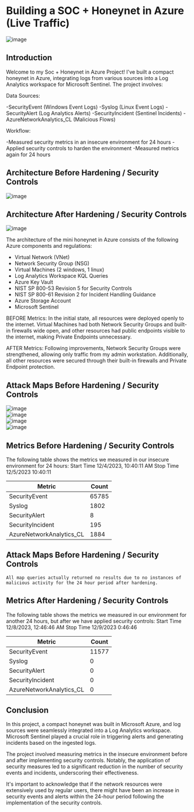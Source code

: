 # Building a SOC + Honeynet in Azure (Live Traffic)

![image](https://github.com/sMedrano101/Cloud-Soc-Honeynet/assets/60121429/2f76152b-02d2-4238-9a93-85f0cc7d0203)



## Introduction


Welcome to my Soc + Honeynet in Azure Project! I've built a compact honeynet in Azure, integrating logs from various sources into a Log Analytics workspace for Microsoft Sentinel. The project involves:

Data Sources:

-SecurityEvent (Windows Event Logs)
-Syslog (Linux Event Logs)
-SecurityAlert (Log Analytics Alerts)
-SecurityIncident (Sentinel Incidents)
-AzureNetworkAnalytics_CL (Malicious Flows)

Workflow:

-Measured security metrics in an insecure environment for 24 hours
-Applied security controls to harden the environment
-Measured metrics again for 24 hours


## Architecture Before Hardening / Security Controls
![image](https://github.com/sMedrano101/Cloud-Soc-Honeynet/assets/60121429/8ab3a018-6912-4066-ad57-0f16d1e63298)


## Architecture After Hardening / Security Controls
![image](https://github.com/sMedrano101/Cloud-Soc-Honeynet/assets/60121429/9d75b355-da8a-40b8-8840-87f9aea9f85b)


The architecture of the mini honeynet in Azure consists of the following Azure components and regulations:

- Virtual Network (VNet)
- Network Security Group (NSG)
- Virtual Machines (2 windows, 1 linux)
- Log Analytics Workspace KQL Queries
- Azure Key Vault
- NIST SP 800-53 Revision 5 for Security Controls
- NIST SP 800-61 Revision 2 for Incident Handling Guidance
- Azure Storage Account
- Microsoft Sentinel


BEFORE Metrics:
In the initial state, all resources were deployed openly to the internet. Virtual Machines had both Network Security Groups and built-in firewalls wide open, and other resources had public endpoints visible to the internet, making Private Endpoints unnecessary.

AFTER Metrics:
Following improvements, Network Security Groups were strengthened, allowing only traffic from my admin workstation. Additionally, all other resources were secured through their built-in firewalls and Private Endpoint protection.

## Attack Maps Before Hardening / Security Controls

![image](https://github.com/sMedrano101/Cloud-Soc-Honeynet/assets/60121429/3f4aeb20-f39c-4015-97f9-f63f00bb4ec4)<br>
![image](https://github.com/sMedrano101/Cloud-Soc-Honeynet/assets/60121429/229c8e6b-54df-4492-a1a0-24aba013bf4a)<br>
![image](https://github.com/sMedrano101/Cloud-Soc-Honeynet/assets/60121429/112f0ebb-996d-4d99-ae6b-8eb62ccb4645)<br>
![image](https://github.com/sMedrano101/Cloud-Soc-Honeynet/assets/60121429/19a0bfe5-6ea3-4aec-ad3f-504fe1c0af44)<br>


## Metrics Before Hardening / Security Controls

The following table shows the metrics we measured in our insecure environment for 24 hours:
Start Time 12/4/2023, 10:40:11 AM
Stop Time 12/5/2023 10:40:11

| Metric                   | Count
| ------------------------ | -----
| SecurityEvent            | 65785
| Syslog                   | 1802
| SecurityAlert            | 8
| SecurityIncident         | 195
| AzureNetworkAnalytics_CL | 1884

## Attack Maps Before Hardening / Security Controls

```All map queries actually returned no results due to no instances of malicious activity for the 24 hour period after hardening.```

## Metrics After Hardening / Security Controls

The following table shows the metrics we measured in our environment for another 24 hours, but after we have applied security controls:
Start Time 12/8/2023, 12:46:46 AM
Stop Time	12/9/2023 0:46:46

| Metric                   | Count
| ------------------------ | -----
| SecurityEvent            | 11577
| Syslog                   | 0
| SecurityAlert            | 0
| SecurityIncident         | 0
| AzureNetworkAnalytics_CL | 0

## Conclusion


In this project, a compact honeynet was built in Microsoft Azure, and log sources were seamlessly integrated into a Log Analytics workspace. Microsoft Sentinel played a crucial role in triggering alerts and generating incidents based on the ingested logs. 

The project involved measuring metrics in the insecure environment before and after implementing security controls. Notably, the application of security measures led to a significant reduction in the number of security events and incidents, underscoring their effectiveness.

It's important to acknowledge that if the network resources were extensively used by regular users, there might have been an increase in security events and alerts within the 24-hour period following the implementation of the security controls.
